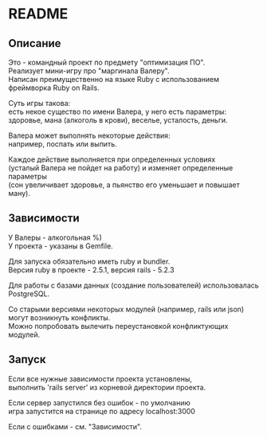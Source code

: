 # README

## Описание
Это - командный проект по предмету "оптимизация ПО".  
Реализует мини-игру про "маргинала Валеру".  
Написан преимущественно на языке Ruby с использованием фреймворка Ruby on Rails.

Суть игры такова:  
есть некое существо по имени Валера, у него есть параметры:  
здоровье, мана (алкоголь в крови), веселье, усталость, деньги.

Валера может выполнять некоторые действия:  
например, поспать или выпить.

Каждое действие выполняется при определенных условиях  
(усталый Валера не пойдет на работу) и изменяет определенные параметры  
(сон увеличивает здоровье, а пьянство его уменьшает и повышает ману).  

## Зависимости
У Валеры - алкогольная %)  
У проекта - указаны в Gemfile.  

Для запуска обязательно иметь ruby и bundler.  
Версия ruby в проекте - 2.5.1, версия rails - 5.2.3

Для работы с базами данных (создание пользователей) использовалась PostgreSQL.

Со старыми версиями некоторых модулей (например, rails или json)  
могут возникнуть конфликты.  
Можно попробовать вылечить переустановкой конфликтующих модулей.  

## Запуск
Если все нужные зависимости проекта установлены,  
выполнить 'rails server' из корневой директории проекта.  

Если сервер запустился без ошибок - по умолчанию  
игра запустится на странице по адресу localhost:3000  

Если с ошибками - см. "Зависимости".
